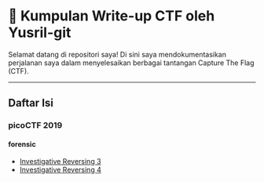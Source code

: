 # 🚩 Kumpulan Write-up CTF oleh Yusril-git

Selamat datang di repositori saya! Di sini saya mendokumentasikan perjalanan saya dalam menyelesaikan berbagai tantangan Capture The Flag (CTF).

---

## Daftar Isi

### picoCTF 2019

####  forensic
- [Investigative Reversing 3](./Investigative%20Reversing%203/)
- [Investigative Reversing 4](./Investigative%20Reversing%204/)